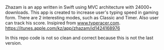 Zhazam is an app written in Swift using MVC architecture with 24000+ downloads. 
This app is created to increase user's typing speed in gaming form. 
There are 2 interesting modes, such as Classic and Timer. Also user can track his score.
Insipired from www.typeracer.com.
https://itunes.apple.com/kz/app/zhazam/id1424168976

In this repo code is not so clean and correct because this is not the last version.
